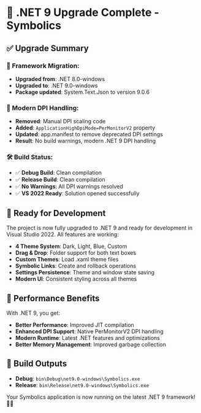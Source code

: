 # 🎯 .NET 9 Upgrade Complete - Symbolics

## ✅ **Upgrade Summary**

### **🔄 Framework Migration:**
- **Upgraded from**: .NET 8.0-windows
- **Upgraded to**: .NET 9.0-windows
- **Package updated**: System.Text.Json to version 9.0.6

### **🎨 Modern DPI Handling:**
- **Removed**: Manual DPI scaling code
- **Added**: `ApplicationHighDpiMode=PerMonitorV2` property
- **Updated**: app.manifest to remove deprecated DPI settings
- **Result**: No build warnings, modern .NET 9 DPI handling

### **🛠️ Build Status:**
- ✅ **Debug Build**: Clean compilation
- ✅ **Release Build**: Clean compilation  
- ✅ **No Warnings**: All DPI warnings resolved
- ✅ **VS 2022 Ready**: Solution opened successfully

## 🎉 **Ready for Development**

The project is now fully upgraded to .NET 9 and ready for development in Visual Studio 2022. All features are working:

- **4 Theme System**: Dark, Light, Blue, Custom
- **Drag & Drop**: Folder support for both text boxes
- **Custom Themes**: Load .xaml theme files
- **Symbolic Links**: Create and rollback operations
- **Settings Persistence**: Theme and window state saving
- **Modern UI**: Consistent styling across all themes

## 🚀 **Performance Benefits**

With .NET 9, you get:
- **Better Performance**: Improved JIT compilation
- **Enhanced DPI Support**: Native PerMonitorV2 DPI handling
- **Modern Runtime**: Latest .NET features and optimizations
- **Better Memory Management**: Improved garbage collection

## 📂 **Build Outputs**
- **Debug**: `bin\Debug\net9.0-windows\Symbolics.exe`
- **Release**: `bin\Release\net9.0-windows\Symbolics.exe`

Your Symbolics application is now running on the latest .NET 9 framework! 🔗✨
